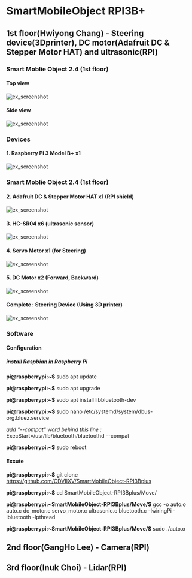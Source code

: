 # **SmartMobileObject RPI3B+**

## 1st floor(Hwiyong Chang) - Steering device(3Dprinter), DC motor(Adafruit DC & Stepper Motor HAT) and ultrasonic(RPI)

### Smart Moblie Object 2.4 (1st floor)

#### Top view
![ex_screenshot](./image/Assemble_TopView.jpg)

#### Side view
![ex_screenshot](./image/Assemble_SideView.jpg)

### Devices
#### 1. Raspberry Pi 3 Model B+ x1
![ex_screenshot](./image/RPI3B+.jpg)
### Smart Moblie Object 2.4 (1st floor)

#### 2. Adafruit DC & Stepper Motor HAT x1 (RPI shield)
![ex_screenshot](./image/AdafruitDC&StepperMotorHAT.jpg)

#### 3. HC-SR04 x6 (ultrasonic sensor)
![ex_screenshot](./image/HC-SR04.jpg)

#### 4. Servo Motor x1 (for Steering)
![ex_screenshot](./image/Servo_Motor.jpg)

#### 5. DC Motor x2 (Forward, Backward)
![ex_screenshot](./image/DC_Motor.jpg)

#### Complete : Steering Device (Using 3D printer)
![ex_screenshot](./image/Steering_Device.jpg)

### Software 

#### Configuration
##### install Raspbian in Raspberry Pi
**pi@raspberrypi:~$** sudo apt update

**pi@raspberrypi:~$** sudo apt upgrade

**pi@raspberrypi:~$** sudo apt install libbluetooth-dev

**pi@raspberrypi:~$** sudo nano /etc/systemd/system/dbus-org.bluez.service

*add "--compat" word behind this line :* ExecStart=/usr/lib/bluetooth/bluetoothd --compat

**pi@raspberrypi:~$** sudo reboot

#### Excute
**pi@raspberrypi:~$** git clone https://github.com/CDVIIXV/SmartMobileObject-RPI3Bplus

**pi@raspberrypi:~$** cd SmartMobileObject-RPI3Bplus/Move/

**pi@raspberrypi:~SmartMobileObject-RPI3Bplus/Move/$** gcc -o auto.o auto.c dc_motor.c servo_motor.c ultrasonic.c bluetooth.c -lwiringPi -lbluetooth -lpthread

**pi@raspberrypi:~SmartMobileObject-RPI3Bplus/Move/$** sudo ./auto.o


## 2nd floor(GangHo Lee) - Camera(RPI)

## 3rd floor(Inuk Choi) - Lidar(RPI)
